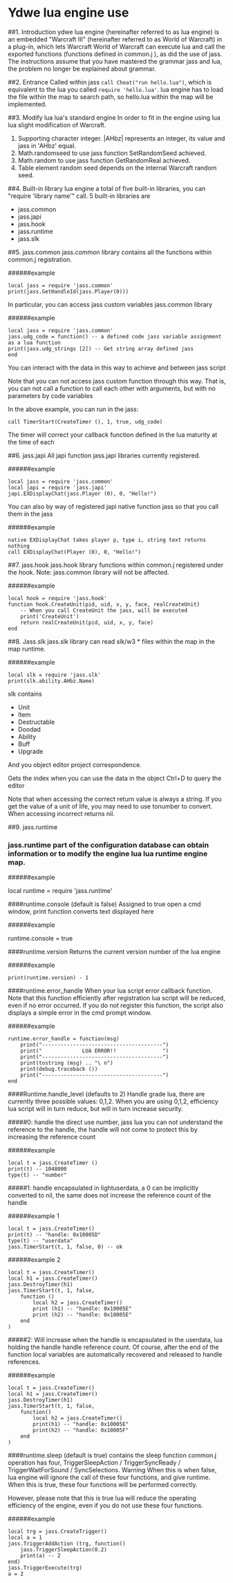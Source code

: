 # Ydwe lua engine use

##1. Introduction
ydwe lua engine (hereinafter referred to as lua engine) is an embedded "Warcraft III" (hereinafter referred to as World of Warcraft) in a plug-in, which lets Warcraft World of Warcraft can execute lua and call the exported functions (functions defined in common.j ), as did the use of jass. The instructions assume that you have mastered the grammar jass and lua, the problem no longer be explained about grammar.

##2. Entrance
Called within jass `call Cheat("run hello.lua")`, which is equivalent to the lua you called `require 'hello.lua'`. lua engine has to load the file within the map to search path, so hello.lua within the map will be implemented.

##3. Modify lua lua's standard engine
In order to fit in the engine using lua lua slight modification of Warcraft.
 
1. Supporting character integer. |AHbz| represents an integer, its value and jass in 'AHbz' equal.
2. Math.randomseed to use jass function SetRandomSeed achieved.
3. Math.random to use jass function GetRandomReal achieved.
4. Table element random seed depends on the internal Warcraft random seed.

##4. Built-in library
lua engine a total of five built-in libraries, you can "require 'library name'" call. 5 built-in libraries are

* jass.common
* jass.japi
* jass.hook
* jass.runtime
* jass.slk

##5. jass.common
jass.common library contains all the functions within common.j registration.
 
######example

	local jass = require 'jass.common'
	print(jass.GetHandleId(jass.Player(0)))

In particular, you can access jass custom variables jass.common library

######example

	local jass = require 'jass.common'
	jass.udg_code = function() -- a defined code jass variable assignment as a lua function
	print(jass.udg_strings [2]) -- Get string array defined jass
	end

You can interact with the data in this way to achieve and between jass script

Note that you can not access jass custom function through this way. That is, you can not call a function to call each other with arguments, but with no parameters by code variables

In the above example, you can run in the jass:

	call TimerStart(CreateTimer (), 1, true, udg_code)

The timer will correct your callback function defined in the lua maturity at the time of each

##6. jass.japi
All japi function jass.japi libraries currently registered.

######example

	local jass = require 'jass.common'
	local japi = require 'jass.japi'
	japi.EXDisplayChat(jass.Player (0), 0, "Hello!")

You can also by way of registered japi native function jass so that you call them in the jass

######example

	native EXDisplayChat takes player p, type i, string text returns nothing
	call EXDisplayChat(Player (0), 0, "Hello!")

##7. jass.hook
jass.hook library functions within common.j registered under the hook. Note: jass.common library will not be affected.

######example

	local hook = require 'jass.hook'
	function hook.CreateUnit(pid, uid, x, y, face, realCreateUnit)
		-- When you call CreateUnit the jass, will be executed
		print('CreateUnit')
		return realCreateUnit(pid, uid, x, y, face)
	end

##8. Jass.slk
jass.slk library can read slk/w3 * files within the map in the map runtime.

######example

	local slk = require 'jass.slk'
	print(slk.ability.AHbz.Name)

slk contains

* Unit
* Item
* Destructable
* Doodad
* Ability
* Buff
* Upgrade

And you object editor project correspondence.

Gets the index when you can use the data in the object Ctrl+D to query the editor

Note that when accessing the correct return value is always a string. If you get the value of a unit of life, you may need to use tonumber to convert. When accessing incorrect returns nil.

##9. jass.runtime
### jass.runtime part of the configuration database can obtain information or to modify the engine lua lua runtime engine map.

######example

local runtime = require 'jass.runtime'

####runtime.console (default is false)
Assigned to true open a cmd window, print function converts text displayed here

######example

runtime.console = true

####runtime.version
Returns the current version number of the lua engine

######example

	print(runtime.version) - 1

####runtime.error_handle
When your lua script error callback function. Note that this function efficiently after registration lua script will be reduced, even if no error occurred. If you do not register this function, the script also displays a simple error in the cmd prompt window.

######example

	runtime.error_handle = function(msg)
		print("---------------------------------------")
		print("             LUA ERROR!!               ")
		print("---------------------------------------")
		print(tostring (msg) .. "\ n")
		print(debug.traceback ())
		print("---------------------------------------")
	end

####Runtime.handle_level (defaults to 2)
Handle grade lua, there are currently three possible values: 0,1,2. When you are using 0,1,2, efficiency lua script will in turn reduce, but will in turn increase security.

#####0: handle the direct use number, jass lua you can not understand the reference to the handle, the handle will not come to protect this by increasing the reference count

######example

	local t = jass.CreateTimer ()
	print(t) -- 1048000
	type(t) -- "number"

#####1: handle encapsulated in lightuserdata, a 0 can be implicitly converted to nil, the same does not increase the reference count of the handle

######example 1

	local t = jass.CreateTimer()
	print(t) -- "handle: 0x10005D"
	type(t) -- "userdata"
	jass.TimerStart(t, 1, false, 0) -- ok

######example 2

	local t = jass.CreateTimer()
	local h1 = jass.CreateTimer()
	jass.DestroyTimer(h1)
	jass.TimerStart(t, 1, false,
		function ()
			local h2 = jass.CreateTimer()
			print (h1) -- "handle: 0x10005E"
			print (h2) -- "handle: 0x10005E"
		end
	)

#####2: Will increase when the handle is encapsulated in the userdata, lua holding the handle handle reference count. Of course, after the end of the function local variables are automatically recovered and released to handle references.

######example

	local t = jass.CreateTimer()
	local h1 = jass.CreateTimer()
	jass.DestroyTimer(h1)
	jass.TimerStart(t, 1, false,
		function()
			local h2 = jass.CreateTimer()
			print(h1) -- "handle: 0x10005E"
			print(h2) -- "handle: 0x10005F"
		end
	)
	
####runtime.sleep (default is true)
contains the sleep function common.j operation has four, TriggerSleepAction / TriggerSyncReady / TriggerWaitForSound / SyncSelections. Warning When this is when false, lua engine will ignore the call of these four functions, and give runtime. When this is true, these four functions will be performed correctly.

However, please note that this is true lua will reduce the operating efficiency of the engine, even if you do not use these four functions.

######example

	local trg = jass.CreateTrigger()
	local a = 1
	jass.TriggerAddAction (trg, function()
		jass.TriggerSleepAction(0.2)
		print(a) -- 2
	end)
	jass.TriggerExecute(trg)
	a = 2